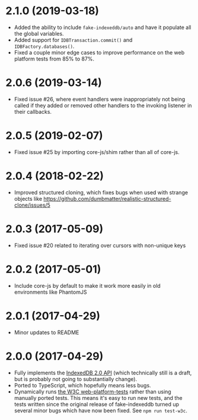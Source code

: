 # 2.1.0 (2019-03-18)

* Added the ability to include `fake-indexeddb/auto` and have it populate all the global variables.
* Added support for `IDBTransaction.commit()` and `IDBFactory.databases()`.
* Fixed a couple minor edge cases to improve performance on the web platform tests from 85% to 87%.

# 2.0.6 (2019-03-14)

* Fixed issue #26, where event handlers were inappropriately not being called if they added or removed other handlers to the invoking listener in their callbacks.

# 2.0.5 (2019-02-07)

* Fixed issue #25 by importing core-js/shim rather than all of core-js.

# 2.0.4 (2018-02-22)

* Improved structured cloning, which fixes bugs when used with strange objects like https://github.com/dumbmatter/realistic-structured-clone/issues/5

# 2.0.3 (2017-05-09)

* Fixed issue #20 related to iterating over cursors with non-unique keys

# 2.0.2 (2017-05-01)

* Include core-js by default to make it work more easily in old environments like PhantomJS

# 2.0.1 (2017-04-29)

* Minor updates to README

# 2.0.0 (2017-04-29)

* Fully implements the [IndexedDB 2.0 API](https://hacks.mozilla.org/2016/10/whats-new-in-indexeddb-2-0/) (which technically still is a draft, but is probably not going to substantially change).
* Ported to TypeScript, which hopefully means less bugs.
* Dynamically runs [the W3C web-platform-tests](https://github.com/w3c/web-platform-tests/tree/master/IndexedDB) rather than using manually ported tests. This means it's easy to run new tests, and the tests written since the original release of fake-indexeddb turned up several minor bugs which have now been fixed. See `npm run test-w3c`.
